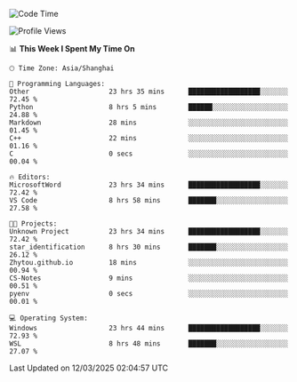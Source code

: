 <!--START_SECTION:waka-->
![Code Time](http://img.shields.io/badge/Code%20Time-2%2C382%20hrs%2044%20mins-blue)

![Profile Views](http://img.shields.io/badge/Profile%20Views-1-blue)

📊 **This Week I Spent My Time On** 

```text
🕑︎ Time Zone: Asia/Shanghai

💬 Programming Languages: 
Other                    23 hrs 35 mins      ██████████████████░░░░░░░   72.45 % 
Python                   8 hrs 5 mins        ██████░░░░░░░░░░░░░░░░░░░   24.88 % 
Markdown                 28 mins             ░░░░░░░░░░░░░░░░░░░░░░░░░   01.45 % 
C++                      22 mins             ░░░░░░░░░░░░░░░░░░░░░░░░░   01.16 % 
C                        0 secs              ░░░░░░░░░░░░░░░░░░░░░░░░░   00.04 % 

🔥 Editors: 
MicrosoftWord            23 hrs 34 mins      ██████████████████░░░░░░░   72.42 % 
VS Code                  8 hrs 58 mins       ███████░░░░░░░░░░░░░░░░░░   27.58 % 

🐱‍💻 Projects: 
Unknown Project          23 hrs 34 mins      ██████████████████░░░░░░░   72.42 % 
star_identification      8 hrs 30 mins       ███████░░░░░░░░░░░░░░░░░░   26.12 % 
Zhytou.github.io         18 mins             ░░░░░░░░░░░░░░░░░░░░░░░░░   00.94 % 
CS-Notes                 9 mins              ░░░░░░░░░░░░░░░░░░░░░░░░░   00.51 % 
pyenv                    0 secs              ░░░░░░░░░░░░░░░░░░░░░░░░░   00.01 % 

💻 Operating System: 
Windows                  23 hrs 44 mins      ██████████████████░░░░░░░   72.93 % 
WSL                      8 hrs 48 mins       ███████░░░░░░░░░░░░░░░░░░   27.07 % 
```


 Last Updated on 12/03/2025 02:04:57 UTC
<!--END_SECTION:waka-->